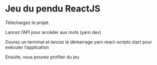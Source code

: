# Jeu du pendu ReactJS

Téléchargez le projet.

Lancez l’API pour accéder aux mots (yarn dev)

Ouvrez un terminal et lancez le démarrage yarn react-scripts start pour exécuter l’application

Ensuite, vous pouvez profiter du jeu